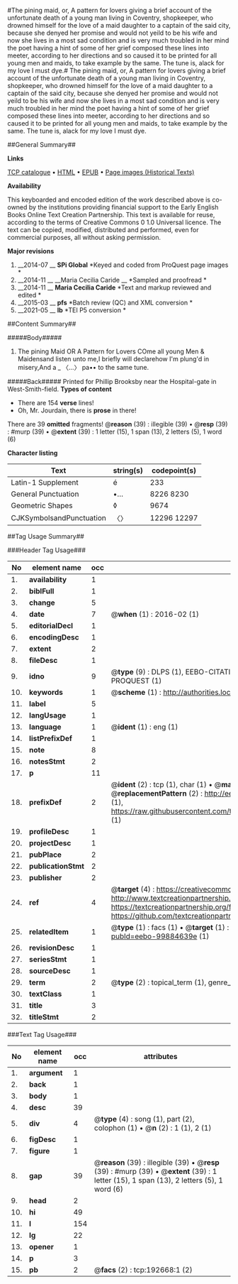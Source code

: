 #The pining maid, or, A pattern for lovers giving a brief account of the unfortunate death of a young man living in Coventry, shopkeeper, who drowned himself for the love of a maid daughter to a captain of the said city, because she denyed her promise and would not yeild to be his wife and now she lives in a most sad condition and is very much troubled in her mind the poet having a hint of some of her grief composed these lines into meeter, according to her directions and so caused it to be printed for all young men and maids, to take example by the same. The tune is, alack for my love I must dye.#
The pining maid, or, A pattern for lovers giving a brief account of the unfortunate death of a young man living in Coventry, shopkeeper, who drowned himself for the love of a maid daughter to a captain of the said city, because she denyed her promise and would not yeild to be his wife and now she lives in a most sad condition and is very much troubled in her mind the poet having a hint of some of her grief composed these lines into meeter, according to her directions and so caused it to be printed for all young men and maids, to take example by the same. The tune is, alack for my love I must dye.

##General Summary##

**Links**

[TCP catalogue](http://www.ota.ox.ac.uk/tcp/)  • 
[HTML](http://tei.it.ox.ac.uk/tcp/Texts-HTML/free/B28/B28130.html)  • 
[EPUB](http://tei.it.ox.ac.uk/tcp/Texts-EPUB/free/B28/B28130.epub) • 
[Page images (Historical Texts)](https://historicaltexts.jisc.ac.uk/eebo-99884639e)

**Availability**

This keyboarded and encoded edition of the work described above is co-owned by the
    institutions providing financial support to the Early English Books Online Text Creation
    Partnership. This text is available for reuse, according to the terms of  Creative Commons 0 1.0 Universal
    licence. The text can be copied, modified, distributed and performed, even for commercial
    purposes, all without asking permission.

**Major revisions**

1. __2014-07 __ __SPi Global__ *Keyed and coded from ProQuest page images *
1. __2014-11 __ __Maria Cecilia Caride __ *Sampled and proofread *
1. __2014-11 __ __Maria Cecilia Caride__ *Text and markup reviewed and edited *
1. __2015-03 __ __pfs__ *Batch review (QC) and XML conversion *
1. __2021-05 __ __lb__ *TEI P5 conversion *

##Content Summary##

#####Body#####

1. The pining Maid OR A Pattern for Lovers
COme all young Men & Maidensand listen unto me,I briefly will declarehow I'm plung'd in misery,And a
    _ 〈…〉 pa•• to the same tune.

#####Back#####
Printed for Phillip Brooksby near the Hospital-gate in West-Smith-field.
**Types of content**

  * There are 154 **verse** lines!
  * Oh, Mr. Jourdain, there is **prose** in there!

There are 39 **omitted** fragments! 
 @__reason__ (39) : illegible (39)  •  @__resp__ (39) : #murp (39)  •  @__extent__ (39) : 1 letter (15), 1 span (13), 2 letters (5), 1 word (6)

**Character listing**


|Text|string(s)|codepoint(s)|
|---|---|---|
|Latin-1 Supplement|é|233|
|General Punctuation|•…|8226 8230|
|Geometric Shapes|◊|9674|
|CJKSymbolsandPunctuation|〈〉|12296 12297|

##Tag Usage Summary##

###Header Tag Usage###

|No|element name|occ|attributes|
|---|---|---|---|
|1.|__availability__|1||
|2.|__biblFull__|1||
|3.|__change__|5||
|4.|__date__|7| @__when__ (1) : 2016-02 (1)|
|5.|__editorialDecl__|1||
|6.|__encodingDesc__|1||
|7.|__extent__|2||
|8.|__fileDesc__|1||
|9.|__idno__|9| @__type__ (9) : DLPS (1), EEBO-CITATION (1), VID (1), EEBO-PROQUEST (1), STC (4), PROQUEST (1)|
|10.|__keywords__|1| @__scheme__ (1) : http://authorities.loc.gov/ (1)|
|11.|__label__|5||
|12.|__langUsage__|1||
|13.|__language__|1| @__ident__ (1) : eng (1)|
|14.|__listPrefixDef__|1||
|15.|__note__|8||
|16.|__notesStmt__|2||
|17.|__p__|11||
|18.|__prefixDef__|2| @__ident__ (2) : tcp (1), char (1)  •  @__matchPattern__ (2) : ([0-9\-]+):([0-9IVX]+) (1), (.+) (1)  •  @__replacementPattern__ (2) : http://eebo.chadwyck.com/downloadtiff?vid=$1&page=$2 (1), https://raw.githubusercontent.com/textcreationpartnership/Texts/master/tcpchars.xml#$1 (1)|
|19.|__profileDesc__|1||
|20.|__projectDesc__|1||
|21.|__pubPlace__|2||
|22.|__publicationStmt__|2||
|23.|__publisher__|2||
|24.|__ref__|4| @__target__ (4) : https://creativecommons.org/publicdomain/zero/1.0/ (1), http://www.textcreationpartnership.org/docs/. (1), https://textcreationpartnership.org/faq/#faq05 (1), https://github.com/textcreationpartnership (1)|
|25.|__relatedItem__|1| @__type__ (1) : facs (1)  •  @__target__ (1) : https://data.historicaltexts.jisc.ac.uk/view?pubId=eebo-99884639e (1)|
|26.|__revisionDesc__|1||
|27.|__seriesStmt__|1||
|28.|__sourceDesc__|1||
|29.|__term__|2| @__type__ (2) : topical_term (1), genre_form (1)|
|30.|__textClass__|1||
|31.|__title__|3||
|32.|__titleStmt__|2||


###Text Tag Usage###

|No|element name|occ|attributes|
|---|---|---|---|
|1.|__argument__|1||
|2.|__back__|1||
|3.|__body__|1||
|4.|__desc__|39||
|5.|__div__|4| @__type__ (4) : song (1), part (2), colophon (1)  •  @__n__ (2) : 1 (1), 2 (1)|
|6.|__figDesc__|1||
|7.|__figure__|1||
|8.|__gap__|39| @__reason__ (39) : illegible (39)  •  @__resp__ (39) : #murp (39)  •  @__extent__ (39) : 1 letter (15), 1 span (13), 2 letters (5), 1 word (6)|
|9.|__head__|2||
|10.|__hi__|49||
|11.|__l__|154||
|12.|__lg__|22||
|13.|__opener__|1||
|14.|__p__|3||
|15.|__pb__|2| @__facs__ (2) : tcp:192668:1 (2)|
